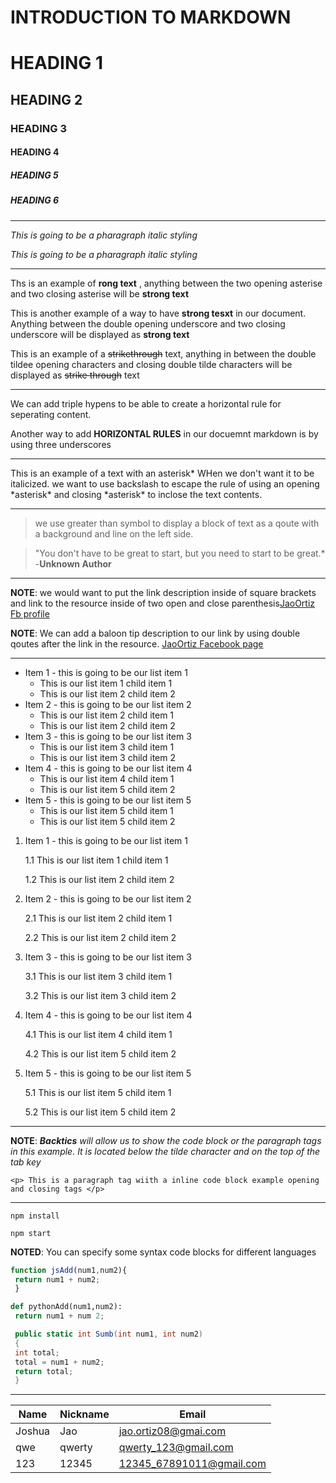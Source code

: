 # INTRODUCTION TO MARKDOWN

<!--HEADING-->
# HEADING 1 

## HEADING 2

### HEADING 3

#### HEADING 4

##### HEADING 5

##### HEADING 6

---

<!--Italics-->

_This is going to be a pharagraph italic styling_

*This is going to be a pharagraph italic styling*

---

<!--Strong-->

Ths is an example of **rong text** , anything between the two opening asterise and two closing asterise will be **strong text**

This is another example of a way to have __strong tesxt__ in our document. Anything between the double opening underscore and two closing underscore will be displayed as __strong text__

<!--Strike Through-->

This is an example of a ~~strikethrough~~ text, anything in between the double tildee opening characters and closing double tilde characters will be displayed as ~~strike through~~ text

---
<!--Horizontal Rule-->

We can add triple hypens to be able to create a horizontal rule for seperating content.

Another way to add __HORIZONTAL RULES__ in our docuemnt markdown is by using three underscores
___

<!--Escape Character Rule using Backslash-->

This is an example of a text with an asterisk* WHen we don't want it to be italicized. we want to use backslash to escape the rule of using an opening \*asterisk* and closing \*asterisk* to inclose the text contents. 

---

<!--Blackqoute Rule-->

> we use greater than symbol to display a block of text as a qoute with a background and line on the left side.

> "You don't have to be great to start, but you need to start to be great.* -__Unknown Author__

---

<!--Link Rule-->

**NOTE**: we would want to put the link description inside of square brackets and link to the resource inside of two open and close parenthesis[JaoOrtiz Fb profile](https://www.facebook.com/Kindhearted.14/)

__NOTE__: We can add a baloon tip description to our link by using double qoutes after the link in the resource.
[JaoOrtiz Facebook page](https://www.facebook.com/Kindhearted.14/ "This is Joshua Ortiz facebook page " )


---

<!--List item rules-->

<!--UNORDERED LISTS-->

* Item 1 - this is going to be our list item 1
  *   This is our list item 1 child item 1
  *   This is our list item 2 child item 2  
* Item 2 - this is going to be our list item 2
  *   This is our list item 2 child item 1
  *   This is our list item 2 child item 2 
* Item 3 - this is going to be our list item 3
  *   This is our list item 3 child item 1
  *   This is our list item 3 child item 2   
* Item 4 - this is going to be our list item 4
  *    This is our list item 4 child item 1
  *    This is our list item 5 child item 2
* Item 5 - this is going to be our list item 5
  *    This is our list item 5 child item 1
  *    This is our list item 5 child item 2

<!--Order List-->


1. Item 1 - this is going to be our list item 1

    1.1   This is our list item 1 child item 1
  
    1.2   This is our list item 2 child item 2  
  
2. Item 2 - this is going to be our list item 2

    2.1  This is our list item 2 child item 1
    
    2.2   This is our list item 2 child item 2 
    
3. Item 3 - this is going to be our list item 3

    3.1   This is our list item 3 child item 1
   
    3.2   This is our list item 3 child item 2   
    
4. Item 4 - this is going to be our list item 4

    4.1    This is our list item 4 child item 1
  
    4.2     This is our list item 5 child item 2
  
5. Item 5 - this is going to be our list item 5

    5.1    This is our list item 5 child item 1
  
    5.2   This is our list item 5 child item 2


---

<!--Code Block Inline Example Rule-->

**NOTE**: *__Backtics__ will allow us to show the code block or the paragraph tags in this example. It is located below the tilde character and on the top of the tab key*


`<p> This is a paragraph tag wiith a inline code block example opening and closing tags </p>`

---

<!--GITHUB FLAVOR SET OF CODE BLOCK-->

<!--CODE BLOCK FOR GITHUB DOCUMENTATION-->

```install npm
npm install

npm start
```

**NOTED**: You can specify some syntax code blocks for different languages

```javascript
function jsAdd(num1,num2){
 return num1 + num2;
 }
 ```
 
 ```python
 def pythonAdd(num1,num2):
  return num1 + num 2;
  ```
  ``` C#
   public static int Sumb(int num1, int num2)
   {
   int total; 
   total = num1 + num2;
   return total;
   }
  
  
  ```
  
  ---
  
  <!--Table Rule-->
  
  | Name | Nickname | Email |
  |------|----------|-------|
  |Joshua| Jao      |jao.ortiz08@gmai.com|
  |qwe   | qwerty   |qwerty_123@gmail.com|
  |123   | 12345    |12345_67891011@gmail.com|
  
 
  
  


















